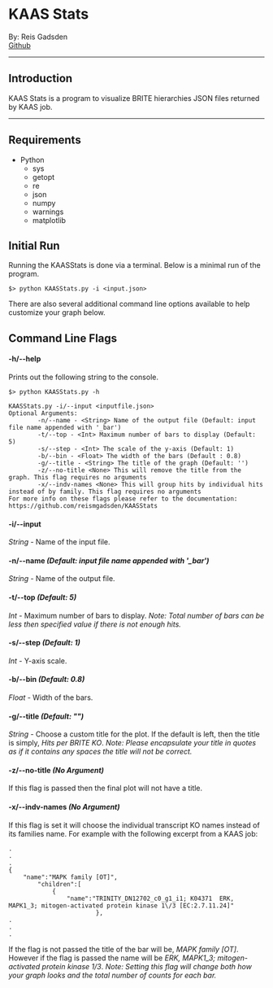 # KAAS Stats
By: Reis Gadsden\
<a href="https://github.com/reismgadsden/KAASStats">Github</a>

---

## Introduction
KAAS Stats is a program to visualize BRITE hierarchies JSON files returned by KAAS job.

---

## Requirements
* Python
    * sys
    * getopt
    * re
    * json
    * numpy
    * warnings
    * matplotlib

## Initial Run
Running the KAASStats is done via a terminal. Below is a minimal run of the program. 
```
$> python KAASStats.py -i <input.json>
```
There are also several additional command line options available to help customize your graph below.

## Command Line Flags
#### -h/--help
Prints out the following string to the console.
```
$> python KAASStats.py -h

KAASStats.py -i/--input <inputfile.json>
Optional Arguments:
        -n/--name - <String> Name of the output file (Default: input file name appended with '_bar')
        -t/--top - <Int> Maximum number of bars to display (Default: 5)
        -s/--step - <Int> The scale of the y-axis (Default: 1)
        -b/--bin - <Float> The width of the bars (Default : 0.8)
        -g/--title - <String> The title of the graph (Default: '')
        -z/--no-title <None> This will remove the title from the graph. This flag requires no arguments
        -x/--indv-names <None> This will group hits by individual hits instead of by family. This flag requires no arguments
For more info on these flags please refer to the documentation: https://github.com/reismgadsden/KAASStats

```

#### -i/--input
*String* - Name of the input file.

#### -n/--name *(Default: input file name appended with '_bar')*
*String* - Name of the output file.

#### -t/--top *(Default: 5)*
*Int* - Maximum number of bars to display.
*Note: Total number of bars can be less then specified value if there is not enough hits.*

#### -s/--step *(Default: 1)*
*Int* - Y-axis scale.

#### -b/--bin *(Default: 0.8)*
*Float* - Width of the bars.

#### -g/--title *(Default: "")*
*String* - Choose a custom title for the plot. If the default is left, then the title is simply, *Hits per BRITE KO*.
*Note: Please encapsulate your title in quotes as if it contains any spaces the title will not be correct.*

#### -z/--no-title *(No Argument)*
If this flag is passed then the final plot will not have a title.

#### -x/--indv-names *(No Argument)*
If this flag is set it will choose the individual transcript KO names instead of its families name. For example with the following excerpt from a KAAS job:
```
.
.
.
{
    "name":"MAPK family [OT]",
        "children":[
			{
			    "name":"TRINITY_DN12702_c0_g1_i1; K04371  ERK, MAPK1_3; mitogen-activated protein kinase 1\/3 [EC:2.7.11.24]"
                        },
.
.
.
```
If the flag is not passed the title of the bar will be, *MAPK family [OT]*. However if the flag is passed the name will be *ERK, MAPK1_3; mitogen-activated protein kinase 1/3*.
*Note: Setting this flag will change both how your graph looks and the total number of counts for each bar.*